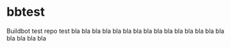 # bbtest
Buildbot test repo
test
bla bla bla bla bla bla bla
bla bla bla bla bla bla
bla bla bla bla bla bla

